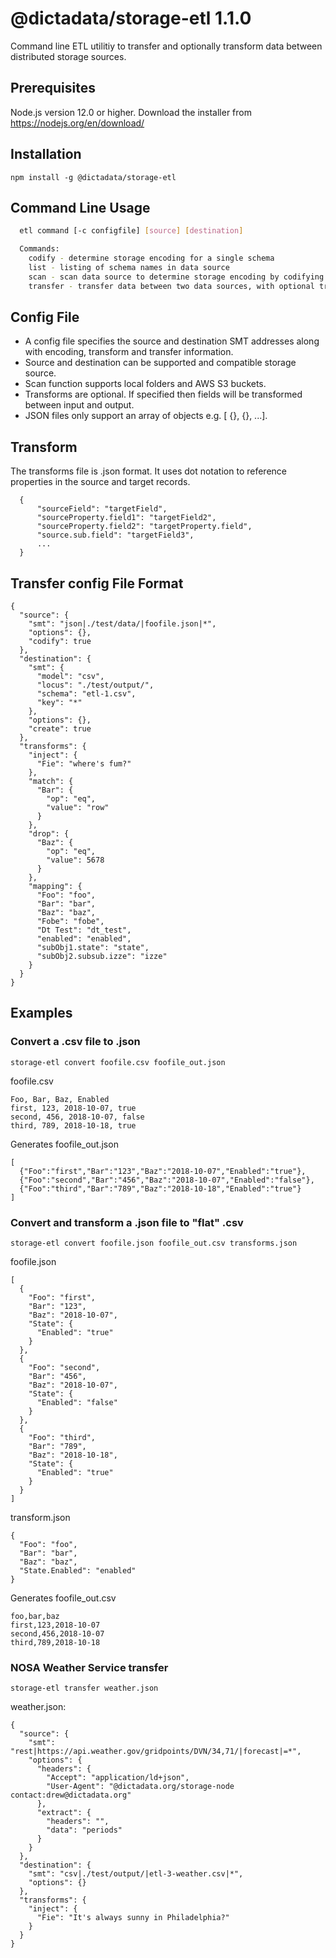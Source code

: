 # @dictadata/storage-etl 1.1.0

Command line ETL utilitiy to transfer and optionally transform data between distributed storage sources.

## Prerequisites

Node.js version 12.0 or higher.  Download the installer from https://nodejs.org/en/download/

## Installation

    npm install -g @dictadata/storage-etl

## Command Line Usage

```bash
  etl command [-c configfile] [source] [destination]

  Commands:
    codify - determine storage encoding for a single schema
    list - listing of schema names in data source
    scan - scan data source to determine storage encoding by codifying multiple schemas
    transfer - transfer data between two data sources, with optional transform
```

## Config File

- A config file specifies the source and destination SMT addresses along with encoding, transform and transfer information.
- Source and destination can be supported and compatible storage source.
- Scan function supports local folders and AWS S3 buckets.
- Transforms are optional. If specified then fields will be transformed between input and output.
- JSON files only support an array of objects e.g. [ {}, {}, ...].

## Transform

The transforms file is .json format. It uses dot notation to reference properties in the source and target records.

```
  {
      "sourceField": "targetField",
      "sourceProperty.field1": "targetField2",
      "sourceProperty.field2": "targetProperty.field",
      "source.sub.field": "targetField3",
      ...
  }
```

## Transfer config File Format

```
{
  "source": {
    "smt": "json|./test/data/|foofile.json|*",
    "options": {},
    "codify": true
  },
  "destination": {
    "smt": {
      "model": "csv",
      "locus": "./test/output/",
      "schema": "etl-1.csv",
      "key": "*"
    },
    "options": {},
    "create": true
  },
  "transforms": {
    "inject": {
      "Fie": "where's fum?"
    },
    "match": {
      "Bar": {
        "op": "eq",
        "value": "row"
      }
    },
    "drop": {
      "Baz": {
        "op": "eq",
        "value": 5678
      }
    },
    "mapping": {
      "Foo": "foo",
      "Bar": "bar",
      "Baz": "baz",
      "Fobe": "fobe",
      "Dt Test": "dt_test",
      "enabled": "enabled",
      "subObj1.state": "state",
      "subObj2.subsub.izze": "izze"
    }
  }
}
```


## Examples

### Convert a .csv file to .json

    storage-etl convert foofile.csv foofile_out.json

foofile.csv

    Foo, Bar, Baz, Enabled
    first, 123, 2018-10-07, true
    second, 456, 2018-10-07, false
    third, 789, 2018-10-18, true

Generates foofile_out.json

    [
      {"Foo":"first","Bar":"123","Baz":"2018-10-07","Enabled":"true"},
      {"Foo":"second","Bar":"456","Baz":"2018-10-07","Enabled":"false"},
      {"Foo":"third","Bar":"789","Baz":"2018-10-18","Enabled":"true"}
    ]

### Convert and transform a .json file to "flat" .csv

    storage-etl convert foofile.json foofile_out.csv transforms.json

foofile.json

    [
      {
        "Foo": "first",
        "Bar": "123",
        "Baz": "2018-10-07",
        "State": {
          "Enabled": "true"
        }
      },
      {
        "Foo": "second",
        "Bar": "456",
        "Baz": "2018-10-07",
        "State": {
          "Enabled": "false"
        }
      },
      {
        "Foo": "third",
        "Bar": "789",
        "Baz": "2018-10-18",
        "State": {
          "Enabled": "true"
        }
      }
    ]

transform.json

    {
      "Foo": "foo",
      "Bar": "bar",
      "Baz": "baz",
      "State.Enabled": "enabled"
    }

Generates foofile_out.csv

    foo,bar,baz
    first,123,2018-10-07
    second,456,2018-10-07
    third,789,2018-10-18

### NOSA Weather Service transfer

```
storage-etl transfer weather.json
```
weather.json:
```
{
  "source": {
    "smt": "rest|https://api.weather.gov/gridpoints/DVN/34,71/|forecast|=*",
    "options": {
      "headers": {
        "Accept": "application/ld+json",
        "User-Agent": "@dictadata.org/storage-node contact:drew@dictadata.org"
      },
      "extract": {
        "headers": "",
        "data": "periods"
      }
    }
  },
  "destination": {
    "smt": "csv|./test/output/|etl-3-weather.csv|*",
    "options": {}
  },
  "transforms": {
    "inject": {
      "Fie": "It's always sunny in Philadelphia?"
    }
  }
}
```
